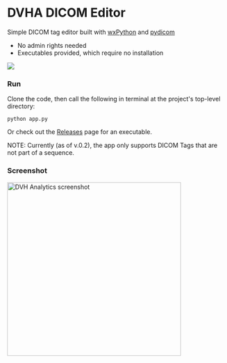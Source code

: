# DVHA DICOM Editor
Simple DICOM tag editor built with [wxPython](https://github.com/wxWidgets/Phoenix) and [pydicom](https://github.com/pydicom/pydicom)  
* No admin rights needed
* Executables provided, which require no installation  


<a href="https://lgtm.com/projects/g/cutright/DVHA-DICOM-Editor/context:python">
        <img src="https://img.shields.io/lgtm/grade/python/g/cutright/DVHA-DICOM-Editor.svg?logo=lgtm&label=code%20quality" /></a>

### Run
Clone the code, then call the following in terminal at the project's top-level directory:  
```
python app.py
```
Or check out the [Releases](https://github.com/cutright/DVHA-DICOM-Editor/releases) page for an executable.

NOTE: Currently (as of v.0.2), the app only supports DICOM Tags that are not part of a sequence.

### Screenshot
<img src='https://user-images.githubusercontent.com/4778878/77604220-f7a88400-6edf-11ea-9dca-21492ca8cf73.png' align='center' width='400' alt="DVH Analytics screenshot">